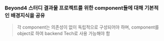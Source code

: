### Beyond4 스터디 결과물 프로젝트를 위한 component들에 대해 기본적인 배경지식을 공유
> 각 component는 의존성이 없이 독립적으로 구성되어야 하며, component를 object로 하여 backend Tech로 사용 가능해야 함
